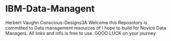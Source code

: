 # IBM-Data-Managent
Herbert Vaughn Conscious-Designs3A
Welcome this Reposotory is committed to Data management resources of I hope to build for Novice Data Managers. All links and info is free to use. GOOD LUCK on your journey.
